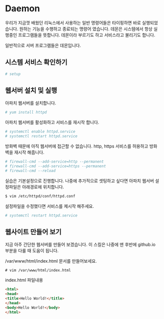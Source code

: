 # Daemon

우리가 지금껏 배웠던 리눅스에서 사용하는 일반 명령어들은 타이핑하면 바로 실행되었습니다. 원하는 기능을 수행하고 종료되는 명령어 였습니다.
데몬은 시스템에서 항상 실행중인 프로그램들을 뜻합니다.
데몬이라 부르기도 하고 서비스라고 불리기도 합니다.

일반적으로 서버 프로그램들은 데몬입니다.

## 시스템 서비스 확인하기

```bash
# setup
```

## 웹서버 설치 및 실행

아파치 웹서버를 설치합니다.

```bash
# yum install httpd
```

아파치 웹서버를 활성화하고 서비스를 재시작 합니다.

```bash
# systemctl enable httpd.service
# systemctl restart httpd.service
```

방화벽 때문에 아직 웹서버에 접근할 수 없습니다.
http, https 서비스를 허용하고 방화벽을 재시작 해줍니다.

```bash
# firewall-cmd --add-service=http --permanent
# firewall-cmd --add-service=https --permanent
# firewall-cmd --reload
```

실습은 기본설정으로 진행합니다.
나중에 추가적으로 셋팅하고 싶다면 아파치 웹서버 설정파일은 아래경로에 위치합니다.

```bash
$ vim /etc/httpd/conf/httpd.conf
```

설정파일을 수정했다면 서비스를 제시작 해주세요.

```bash
# systemctl restart httpd.service
```

## 웹사이트 만들어 보기
지금 아주 간단한 웹서버를 만들어 보겠습니다. 이 스킬은 나중에 맨 후반에 github.io 부분을 다룰 때 도움이 됩니다.

/var/www/html/index.html 문서를 만들어보세요.

```
# vim /var/www/html/index.html
```

index.html 파일내용
```html
<html>
<head>
<title>Hello World!</title>
</head>
<body>Hello World!</body>
</html>
```
